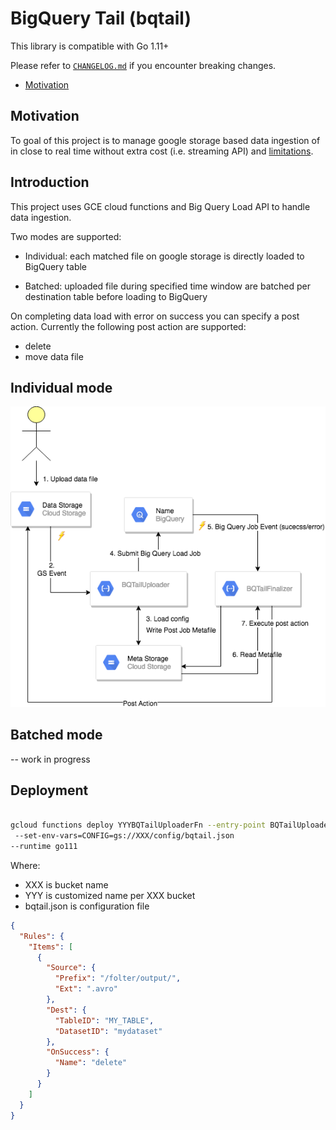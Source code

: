 # BigQuery Tail (bqtail)

This library is compatible with Go 1.11+

Please refer to [`CHANGELOG.md`](CHANGELOG.md) if you encounter breaking changes.

- [Motivation](#Motivation)



## Motivation


To goal of this project is to manage google storage based data ingestion of in close to real time without extra cost (i.e. streaming API) and [limitations](https://cloud.google.com/bigquery/quotas).


## Introduction

This project uses GCE cloud functions and Big Query Load API to handle data ingestion.

Two modes are supported:

- Individual: each matched file on google storage is directly loaded to BigQuery table 


- Batched: uploaded file during specified time window are batched per destination table before loading to BigQuery 


On completing data load with error on success you can specify a post action. Currently the following post action are supported: 
- delete
- move data file


## Individual mode

![BqTail Indivudal](BQTailIndividual.png)


## Batched mode

-- work in progress



## Deployment

```bash

gcloud functions deploy YYYBQTailUploaderFn --entry-point BQTailUploaderFn --trigger-resource XXX --trigger-event google.storage.object.finalize  \n
 --set-env-vars=CONFIG=gs://XXX/config/bqtail.json
--runtime go111
```

Where:
- XXX is bucket name
- YYY is customized name per XXX bucket
- bqtail.json is configuration file
```json
{
  "Rules": {
    "Items": [
      {
        "Source": {
          "Prefix": "/folter/output/",
          "Ext": ".avro"
        },
        "Dest": {
          "TableID": "MY_TABLE",
          "DatasetID": "mydataset"
        },
        "OnSuccess": {
          "Name": "delete"
        }
      }
    ]
  }
}

```

